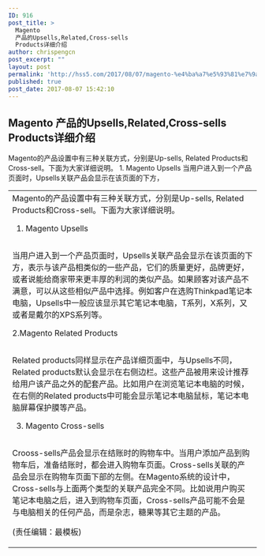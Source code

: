 ```yaml
---
ID: 916
post_title: >
  Magento
  产品的Upsells,Related,Cross-sells
  Products详细介绍
author: chrispengcn
post_excerpt: ""
layout: post
permalink: 'http://hss5.com/2017/08/07/magento-%e4%ba%a7%e5%93%81%e7%9a%84upsellsrelatedcross-sells-products%e8%af%a6%e7%bb%86%e4%bb%8b%e7%bb%8d/'
published: true
post_date: 2017-08-07 15:42:10
---
```

<div class="title">
<h2>Magento 产品的Upsells,Related,Cross-sells Products详细介绍</h2>
</div>
<div class="intro">Magento的产品设置中有三种关联方式，分别是Up-sells, Related Products和Cross-sell。下面为大家详细说明。 1. Magento Upsells 当用户进入到一个产品页面时，Upsells关联产品会显示在该页面的下方，</div>
<div class="content">
<table width="100%">
<tbody>
<tr>
<td>Magento的产品设置中有三种关联方式，分别是Up-sells, Related Products和Cross-sell。下面为大家详细说明。<img title="magento_1" src="http://www.zuimoban.com/uploads/allimg/c160110/1452364J5FP-5M93.jpg" alt="" />

1. Magento Upsells

<img title="magento_2" src="http://www.zuimoban.com/uploads/allimg/c160110/1452364J5G640-DA9.png" alt="" />

当用户进入到一个产品页面时，Upsells关联产品会显示在该页面的下方，表示与该产品相类似的一些产品，它们的质量更好，品牌更好，或者说能给商家带来更丰厚的利润的类似产品。如果顾客对该产品不满意，可以从这些相似产品中选择。例如客户在选购Thinkpad笔记本电脑，Upsells中一般应该显示其它笔记本电脑，T系列，X系列，又或者是戴尔的XPS系列等。

2.Magento Related Products

<img title="magento_3" src="http://www.zuimoban.com/uploads/allimg/c160110/1452364J5JX0-N554.png" alt="" />

Related products同样显示在产品详细页面中，与Upsells不同，Related products默认会显示在右侧边栏。这些产品被用来设计推荐给用户该产品之外的配套产品。比如用户在浏览笔记本电脑的时候，在右侧的Related products中可能会显示笔记本电脑鼠标，笔记本电脑屏幕保护膜等产品。

3. Magento Cross-sells

<img title="magento_4" src="http://www.zuimoban.com/uploads/allimg/c160110/1452364J5R2P-S500.png" alt="" />

Crooss-sells产品会显示在结账时的购物车中。当用户添加产品到购物车后，准备结账时，都会进入购物车页面。Cross-sells关联的产品会显示在购物车页面下部的左侧。在Magento系统的设计中，Cross-sells与上面两个类型的关联产品完全不同。比如说用户购买笔记本电脑之后，进入到购物车页面，Cross-sells产品可能不会是与电脑相关的任何产品，而是杂志，糖果等其它主题的产品。

(责任编辑：最模板)</td>
</tr>
</tbody>
</table>
</div>